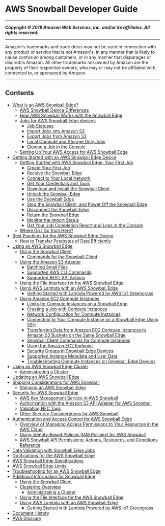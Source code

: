 # AWS Snowball Developer Guide

-----
*****Copyright &copy; 2018 Amazon Web Services, Inc. and/or its affiliates. All rights reserved.*****

-----
Amazon's trademarks and trade dress may not be used in 
     connection with any product or service that is not Amazon's, 
     in any manner that is likely to cause confusion among customers, 
     or in any manner that disparages or discredits Amazon. All other 
     trademarks not owned by Amazon are the property of their respective
     owners, who may or may not be affiliated with, connected to, or 
     sponsored by Amazon.

-----
## Contents
+ [What Is an AWS Snowball Edge?](whatisedge.md)
   + [AWS Snowball Device Differences](device-differences.md)
   + [How AWS Snowball Works with the Snowball Edge](how-it-works.md)
   + [Jobs for AWS Snowball Edge devices](jobs.md)
      + [Job Statuses](jobstatuses.md)
      + [Import Jobs into Amazon S3](importtype.md)
      + [Export Jobs from Amazon S3](exporttype.md)
      + [Local Compute and Storage Only Jobs](computetype.md)
      + [Cloning a Job in the Console](clonejob.md)
   + [Setting Up Your AWS Access for AWS Snowball Edge](setting-up.md)
+ [Getting Started with an AWS Snowball Edge Device](getting-started.md)
   + [Getting Started with AWS Snowball Edge: Your First Job](common-get-start.md)
      + [Create Your First Job](create-job.md)
      + [Receive the Snowball Edge](receive-device.md)
      + [Connect to Your Local Network](getting-started-connect.md)
      + [Get Your Credentials and Tools](get-credentials.md)
      + [Download and Install the Snowball Client](download-the-client.md)
      + [Unlock the Snowball Edge](unlockdevice.md)
      + [Use the Snowball Edge](transfer-data.md)
      + [Stop the Snowball Client, and Power Off the Snowball Edge](turnitoff.md)
      + [Disconnect the Snowball Edge](disconnectdevice.md)
      + [Return the Snowball Edge](return-device.md)
      + [Monitor the Import Status](monitor-status.md)
      + [Get Your Job Completion Report and Logs in the Console](report.md)
   + [Where Do I Go from Here?](where-to.md)
+ [Best Practices for the AWS Snowball Edge Device](BestPractices.md)
   + [How to Transfer Petabytes of Data Efficiently](transfer-petabytes.md)
+ [Using an AWS Snowball Edge](using-device.md)
   + [Using the Snowball Client](using-client.md)
      + [Commands for the Snowball Client](using-client-commands.md)
   + [Using the Amazon S3 Adapter](using-adapter.md)
      + [Batching Small Files](batching-small-files.md)
      + [Supported AWS CLI Commands](using-adapter-cli.md)
      + [Supported REST API Actions](using-adapter-supported-api.md)
   + [Using the File Interface for the AWS Snowball Edge](using-fileinterface.md)
   + [Using AWS Lambda with an AWS Snowball Edge](using-lambda.md)
      + [Getting Started with Lambda Powered by AWS IoT Greengrass](function-getting-started.md)
   + [Using Amazon EC2 Compute Instances](using-ec2.md)
      + [Limits for Compute Instances on a Snowball Edge](ec2-edge-limits.md)
      + [Creating a Job with Compute Instances](create-ec2-edge-job.md)
      + [Network Configuration for Compute Instances](network-config-ec2-edge.md)
      + [Connecting to Your Compute Instance on a Snowball Edge Using SSH](ssh-ec2-edge.md)
      + [Transferring Data from Amazon EC2 Compute Instances to Amazon S3 Buckets on the Same Snowball Edge](data-transfer-ec2-s3-edge.md)
      + [Snowball Client Commands for Compute Instances](using-ec2-edge-client.md)
      + [Using the Amazon EC2 Endpoint](using-ec2-endpoint.md)
      + [Security Groups in Snowball Edge Devices](edge-security-groups.md)
      + [Supported Instance Metadata and User Data](edge-compute-instance-metadata.md)
      + [Troubleshooting Compute Instances on Snowball Edge Devices](troubleshooting-ec2-edge.md)
+ [Using an AWS Snowball Edge Cluster](UsingCluster.md)
   + [Administrating a Cluster](administercluster.md)
+ [Updating an AWS Snowball Edge](updating-device.md)
+ [Shipping Considerations for AWS Snowball](shipping.md)
   + [Shipping an AWS Snowball Edge](mailing-storage.md)
+ [Security for AWS Snowball Edge](security.md)
   + [AWS Key Management Service in AWS Snowball](kms.md)
   + [Authorization with the Amazon S3 API Adapter for AWS Snowball](auth-adapter.md)
   + [Validating NFC Tags](nfc-validation.md)
   + [Other Security Considerations for AWS Snowball](security-considerations.md)
+ [Authentication and Access Control for AWS Snowball Edge](authentication-and-access-control.md)
   + [Overview of Managing Access Permissions to Your Resources in the AWS Cloud](access-control-overview.md)
   + [Using Identity-Based Policies (IAM Policies) for AWS Snowball](access-control-managing-permissions.md)
   + [AWS Snowball API Permissions: Actions, Resources, and Conditions Reference](snowball-api-permissions-ref.md)
+ [Data Validation with Snowball Edge Jobs](validation.md)
+ [Notifications for the AWS Snowball Edge](notifications.md)
+ [AWS Snowball Edge Specifications](specifications.md)
+ [AWS Snowball Edge Limits](limits.md)
+ [Troubleshooting for an AWS Snowball Edge](troubleshooting.md)
+ [Additional Information for Snowball Edge](appendices.md)
   + [Using the Snowball Client](old-using-client.md)
   + [Clustering Overview](old-clusters.md)
      + [Administrating a Cluster](old-administercluster.md)
   + [Using the File Interface for the AWS Snowball Edge](using-fileinterface-old.md)
   + [Using AWS Lambda with an AWS Snowball Edge](using-lambda-old.md)
      + [Getting Started with Lambda Powered by AWS IoT Greengrass](function-getting-started-old.md)
+ [Document History](doc-history.md)
+ [AWS Glossary](glossary.md)